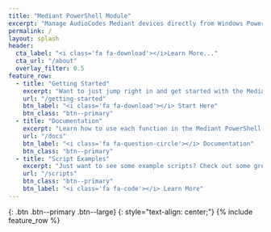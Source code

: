 ```yaml
---
title: "Mediant PowerShell Module"
excerpt: "Manage AudioCodes Mediant devices directly from Windows PowerShell"
permalink: /
layout: splash
header:
  cta_label: "<i class='fa fa-download'></i>Learn More..."
  cta_url: "/about"
  overlay_filter: 0.5 
feature_row:
  - title: "Getting Started"
    excerpt: "Want to just jump right in and get started with the Mediant PowerShell Module ?"
    url: "/getting-started"
    btn_label: "<i class='fa fa-download'></i> Start Here"
    btn_class: "btn--primary"
  - title: "Documentation"
    excerpt: "Learn how to use each function in the Mediant PowerShell Module ?"
    url: "/docs"
    btn_label: "<i class='fa fa-question-circle'></i> Documentation"
    btn_class: "btn--primary"
  - title: "Script Examples"
    excerpt: "Just want to see some example scripts? Check out some great examples right here."
    url: "/scripts"
    btn_class: "btn--primary"
    btn_label: "<i class='fa fa-code'></i> Learn More"
---
```

{: .btn .btn--primary .btn--large}
{: style="text-align: center;"}
{% include feature_row %}
